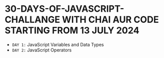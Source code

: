 # 30-DAYS-OF-JAVASCRIPT-CHALLANGE WITH CHAI AUR CODE STARTING FROM 13 JULY 2024

- `DAY 1:` JavaScript Variables and Data Types
- `DAY 2:` JavaScript Operators
